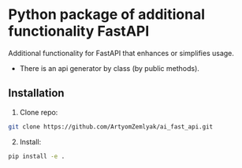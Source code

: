 
# Python package of additional functionality FastAPI

Additional functionality for FastAPI that enhances or simplifies usage.

- There is an api generator by class (by public methods).

## Installation

1. Clone repo:

```sh
git clone https://github.com/ArtyomZemlyak/ai_fast_api.git
```

2. Install:

```sh
pip install -e .
```

